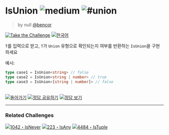 <!--info-header-start--><h1>IsUnion <img src="https://img.shields.io/badge/-medium-d9901a" alt="medium"/> <img src="https://img.shields.io/badge/-%23union-999" alt="#union"/></h1><blockquote><p>by null <a href="https://github.com/bencor" target="_blank">@bencor</a></p></blockquote><p><a href="https://tsch.js.org/1097/play" target="_blank"><img src="https://img.shields.io/badge/-Take%20the%20Challenge-3178c6?logo=typescript&logoColor=white" alt="Take the Challenge"/></a>   <a href="./README.ko.md" target="_blank"><img src="https://img.shields.io/badge/-%ED%95%9C%EA%B5%AD%EC%96%B4-gray" alt="한국어"/></a> </p><!--info-header-end-->

`T`를 입력으로 받고, `T`가 `Union` 유형으로 확인되는지 여부를 반환하는 `IsUnion`을 구현하세요

예시:

```ts
type case1 = IsUnion<string> // false
type case2 = IsUnion<string | number> // true
type case3 = IsUnion<[string | number]> // false
```

<!--info-footer-start--><br><a href="../../README.md" target="_blank"><img src="https://img.shields.io/badge/-Back-grey" alt="돌아가기"/></a> <a href="https://tsch.js.org/1097/answer" target="_blank"><img src="https://img.shields.io/badge/-Share%20your%20Solutions-teal" alt="정답 공유하기"/></a> <a href="https://tsch.js.org/1097/solutions" target="_blank"><img src="https://img.shields.io/badge/-Check%20out%20Solutions-de5a77?logo=awesome-lists&logoColor=white" alt="정답 보기"/></a> <hr><h3>Related Challenges</h3><a href="https://github.com/type-challenges/type-challenges/blob/main/questions/01042-medium-isnever/README.md" target="_blank"><img src="https://img.shields.io/badge/-1042%E3%83%BBIsNever-d9901a" alt="1042・IsNever"/></a>  <a href="https://github.com/type-challenges/type-challenges/blob/main/questions/00223-hard-isany/README.md" target="_blank"><img src="https://img.shields.io/badge/-223%E3%83%BBIsAny-de3d37" alt="223・IsAny"/></a>  <a href="https://github.com/type-challenges/type-challenges/blob/main/questions/04484-medium-istuple/README.md" target="_blank"><img src="https://img.shields.io/badge/-4484%E3%83%BBIsTuple-d9901a" alt="4484・IsTuple"/></a> <!--info-footer-end-->
